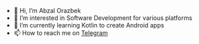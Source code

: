 - 👋 Hi, I’m Abzal Orazbek
- 👀 I’m interested in Software Development for various platforms
- 🌱 I’m currently learning Kotlin to create Android apps
- 📫 How to reach me on [Telegram](https://t.me/abzal_orazbek)
